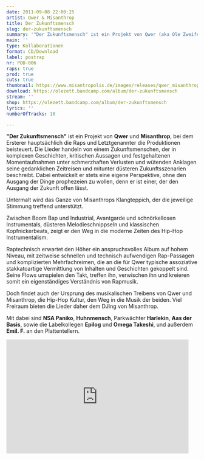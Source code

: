 ```yaml
---
date: 2011-09-08 22:00:25
artist: Qwer & Misanthrop
title: Der Zukunftsmensch
slug: der-zukunftsmensch
summary: '"Der Zukunftsmensch" ist ein Projekt von Qwer (aka Ole Zweifel) und Misanthrop.'
main: ''
type: Kollaborationen
format: CD/Download
label: postrap
nr: POD-006
raps: true
prod: true
cuts: true
thumbnail: https://www.misantropolis.de/images/releases/qwer_misanthrop_-_zukunftsmensch.jpg
download: https://olezett.bandcamp.com/album/der-zukunftsmensch
stream: ''
shop: https://olezett.bandcamp.com/album/der-zukunftsmensch
lyrics: ''
numberOfTracks: 10

---
```


**"Der Zukunftsmensch"** ist ein Projekt von **Qwer** und **Misanthrop**, bei dem Ersterer hauptsächlich die Raps und Letztgenannter die Produktionen beisteuert. Die Lieder handeln von einem Zukunftsmenschen, der in komplexen Geschichten, kritischen Aussagen und festgehaltenen Momentaufnahmen unter schmerzhaften Verlusten und wütenden Anklagen seine gedanklichen Zeitreisen und mitunter düsteren Zukunftsszenarien beschreibt. Dabei entwickelt er stets eine eigene Perspektive, ohne den Ausgang der Dinge prophezeien zu wollen, denn er ist einer, der den Ausgang der Zukunft offen lässt.

Untermalt wird das Ganze von Misanthrops Klangteppich, der die jeweilige Stimmung treffend unterstützt.

Zwischen Boom Bap und Industrial, Avantgarde und schnörkellosen Instrumentals, düsteren Melodieschnippseln und klassischen Kopfnickerbeats, zeigt er den Weg in die moderne Zeiten des Hip-Hop Instrumentalism.

Raptechnisch erwartet den Höher ein anspruchsvolles Album auf hohem Niveau, mit zeitweise schnellen und technisch aufwendigen Rap-Passagen und komplizierten Mehrfachreimen, die an die für Qwer typische assoziative stakkatoartige Vermittlung von Inhalten und Geschichten gekoppelt sind. Seine Flows umspielen den Takt, treffen ihn, verwischen ihn und kreieren somit ein eigenständiges Verständnis von Rapmusik.

Doch findet auch der Ursprung des musikalischen Treibens von Qwer und Misanthrop, die Hip-Hop Kultur, den Weg in die Musik der beiden. Viel Freiraum bieten die Lieder daher dem DJing von Misanthrop.

Mit dabei sind **NSA Paniko**, **Huhnmensch**, Parkwächter **Harlekin**, **Aas der Basis**, sowie die Labelkollegen **Epilog** und **Omega Takeshi**, und außerdem **Emil. F.** an den Plattentellern.

<iframe width="480" height="300" src="http://www.youtube.com/embed/HoUYUq4\_rd8" frameborder="0" allowfullscreen></iframe>
